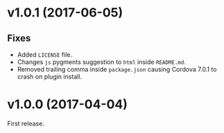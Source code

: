 # v1.0.1 (2017-06-05)

## Fixes

- Added `LICENSE` file.
- Changes `js` pygments suggestion to `html` inside `README.md`.
- Removed trailing comma inside `package.json` causing Cordova 7.0.1 to crash on plugin install.

# v1.0.0 (2017-04-04)

First release.
